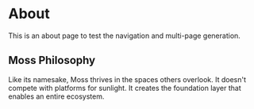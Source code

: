 # About

This is an about page to test the navigation and multi-page generation.

## Moss Philosophy

Like its namesake, Moss thrives in the spaces others overlook. It doesn't compete with platforms for sunlight. It creates the foundation layer that enables an entire ecosystem.